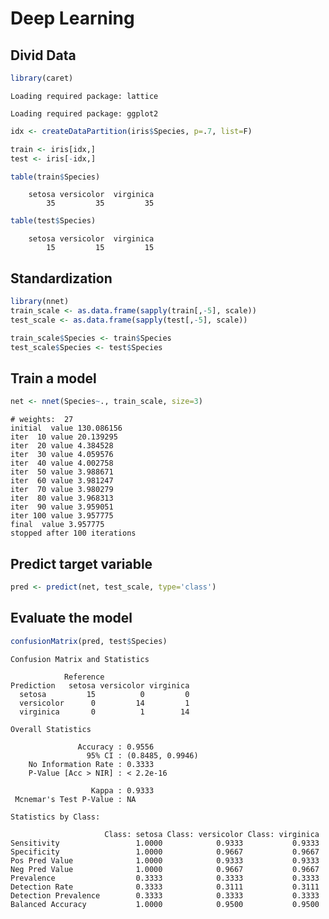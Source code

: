 Deep Learning
================

Divid Data
----------

``` r
library(caret)
```

    Loading required package: lattice

    Loading required package: ggplot2

``` r
idx <- createDataPartition(iris$Species, p=.7, list=F)

train <- iris[idx,]
test <- iris[-idx,]
```

``` r
table(train$Species)
```


        setosa versicolor  virginica 
            35         35         35 

``` r
table(test$Species)
```


        setosa versicolor  virginica 
            15         15         15 

Standardization
---------------

``` r
library(nnet)
train_scale <- as.data.frame(sapply(train[,-5], scale))
test_scale <- as.data.frame(sapply(test[,-5], scale))
```

``` r
train_scale$Species <- train$Species
test_scale$Species <- test$Species
```

Train a model
-------------

``` r
net <- nnet(Species~., train_scale, size=3)
```

    # weights:  27
    initial  value 130.086156 
    iter  10 value 20.139295
    iter  20 value 4.384528
    iter  30 value 4.059576
    iter  40 value 4.002758
    iter  50 value 3.988671
    iter  60 value 3.981247
    iter  70 value 3.980279
    iter  80 value 3.968313
    iter  90 value 3.959051
    iter 100 value 3.957775
    final  value 3.957775 
    stopped after 100 iterations

Predict target variable
-----------------------

``` r
pred <- predict(net, test_scale, type='class')
```

Evaluate the model
------------------

``` r
confusionMatrix(pred, test$Species)
```

    Confusion Matrix and Statistics

                Reference
    Prediction   setosa versicolor virginica
      setosa         15          0         0
      versicolor      0         14         1
      virginica       0          1        14

    Overall Statistics
                                              
                   Accuracy : 0.9556          
                     95% CI : (0.8485, 0.9946)
        No Information Rate : 0.3333          
        P-Value [Acc > NIR] : < 2.2e-16       
                                              
                      Kappa : 0.9333          
     Mcnemar's Test P-Value : NA              

    Statistics by Class:

                         Class: setosa Class: versicolor Class: virginica
    Sensitivity                 1.0000            0.9333           0.9333
    Specificity                 1.0000            0.9667           0.9667
    Pos Pred Value              1.0000            0.9333           0.9333
    Neg Pred Value              1.0000            0.9667           0.9667
    Prevalence                  0.3333            0.3333           0.3333
    Detection Rate              0.3333            0.3111           0.3111
    Detection Prevalence        0.3333            0.3333           0.3333
    Balanced Accuracy           1.0000            0.9500           0.9500
